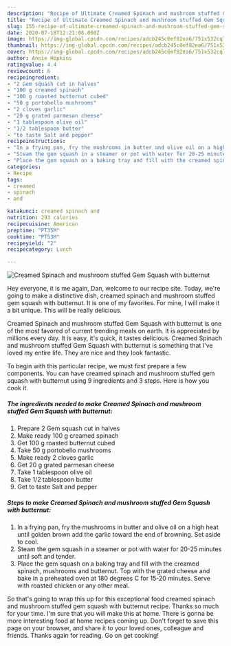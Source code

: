 ```yaml
---
description: "Recipe of Ultimate Creamed Spinach and mushroom stuffed Gem Squash with butternut"
title: "Recipe of Ultimate Creamed Spinach and mushroom stuffed Gem Squash with butternut"
slug: 155-recipe-of-ultimate-creamed-spinach-and-mushroom-stuffed-gem-squash-with-butternut
date: 2020-07-18T12:21:08.060Z
image: https://img-global.cpcdn.com/recipes/adcb245c0ef82ea6/751x532cq70/creamed-spinach-and-mushroom-stuffed-gem-squash-with-butternut-recipe-main-photo.jpg
thumbnail: https://img-global.cpcdn.com/recipes/adcb245c0ef82ea6/751x532cq70/creamed-spinach-and-mushroom-stuffed-gem-squash-with-butternut-recipe-main-photo.jpg
cover: https://img-global.cpcdn.com/recipes/adcb245c0ef82ea6/751x532cq70/creamed-spinach-and-mushroom-stuffed-gem-squash-with-butternut-recipe-main-photo.jpg
author: Annie Hopkins
ratingvalue: 4.4
reviewcount: 6
recipeingredient:
- "2 Gem squash cut in halves"
- "100 g creamed spinach"
- "100 g roasted butternut cubed"
- "50 g portobello mushrooms"
- "2 cloves garlic"
- "20 g grated parmesan cheese"
- "1 tablespoon olive oil"
- "1/2 tablespoon butter"
- "to taste Salt and pepper"
recipeinstructions:
- "In a frying pan, fry the mushrooms in butter and olive oil on a high heat until golden brown add the garlic toward the end of browning. Set aside to cool."
- "Steam the gem squash in a steamer or pot with water for 20-25 minutes until soft and tender."
- "Place the gem squash on a baking tray and fill with the creamed spinach, mushrooms and butternut. Top with the grated cheese and bake in a preheated oven at 180 degrees C for 15-20 minutes. Serve with roasted chicken or any other meal."
categories:
- Recipe
tags:
- creamed
- spinach
- and

katakunci: creamed spinach and 
nutrition: 293 calories
recipecuisine: American
preptime: "PT35M"
cooktime: "PT53M"
recipeyield: "2"
recipecategory: Lunch

---
```



![Creamed Spinach and mushroom stuffed Gem Squash with butternut](https://img-global.cpcdn.com/recipes/adcb245c0ef82ea6/751x532cq70/creamed-spinach-and-mushroom-stuffed-gem-squash-with-butternut-recipe-main-photo.jpg)

Hey everyone, it is me again, Dan, welcome to our recipe site. Today, we're going to make a distinctive dish, creamed spinach and mushroom stuffed gem squash with butternut. It is one of my favorites. For mine, I will make it a bit unique. This will be really delicious.



Creamed Spinach and mushroom stuffed Gem Squash with butternut is one of the most favored of current trending meals on earth. It is appreciated by millions every day. It is easy, it's quick, it tastes delicious. Creamed Spinach and mushroom stuffed Gem Squash with butternut is something that I've loved my entire life. They are nice and they look fantastic.


To begin with this particular recipe, we must first prepare a few components. You can have creamed spinach and mushroom stuffed gem squash with butternut using 9 ingredients and 3 steps. Here is how you cook it.

<!--inarticleads1-->

##### The ingredients needed to make Creamed Spinach and mushroom stuffed Gem Squash with butternut:

1. Prepare 2 Gem squash cut in halves
1. Make ready 100 g creamed spinach
1. Get 100 g roasted butternut cubed
1. Take 50 g portobello mushrooms
1. Make ready 2 cloves garlic
1. Get 20 g grated parmesan cheese
1. Take 1 tablespoon olive oil
1. Take 1/2 tablespoon butter
1. Get to taste Salt and pepper




<!--inarticleads2-->

##### Steps to make Creamed Spinach and mushroom stuffed Gem Squash with butternut:

1. In a frying pan, fry the mushrooms in butter and olive oil on a high heat until golden brown add the garlic toward the end of browning. Set aside to cool.
1. Steam the gem squash in a steamer or pot with water for 20-25 minutes until soft and tender.
1. Place the gem squash on a baking tray and fill with the creamed spinach, mushrooms and butternut. Top with the grated cheese and bake in a preheated oven at 180 degrees C for 15-20 minutes. Serve with roasted chicken or any other meal.




So that's going to wrap this up for this exceptional food creamed spinach and mushroom stuffed gem squash with butternut recipe. Thanks so much for your time. I'm sure that you will make this at home. There is gonna be more interesting food at home recipes coming up. Don't forget to save this page on your browser, and share it to your loved ones, colleague and friends. Thanks again for reading. Go on get cooking!
